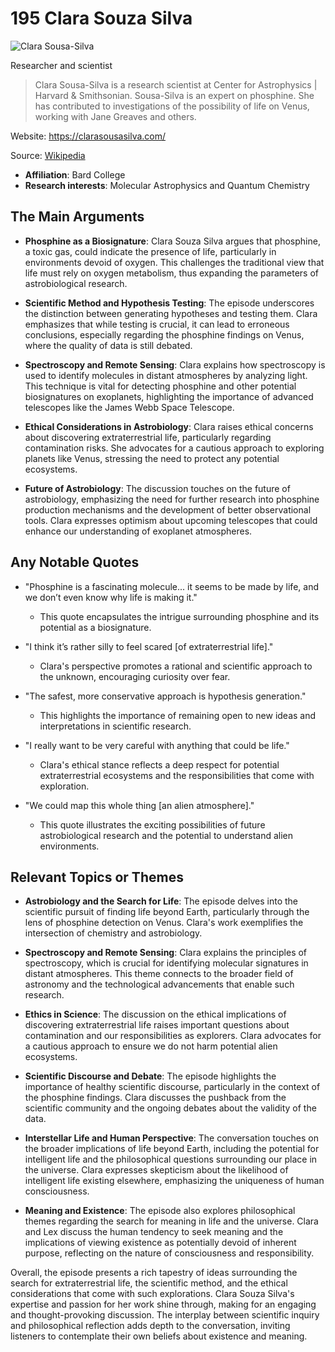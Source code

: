 # 195 Clara Souza Silva


![Clara Sousa-Silva](https://encrypted-tbn0.gstatic.com/images?q=tbn:ANd9GcR1yRgOD0xPG5VO_cC66pmQd3NqHMS4HyWABB3vKhlYkVIFPRjnieXKBQ&s=0)

Researcher and scientist

> Clara Sousa-Silva is a research scientist at Center for Astrophysics | Harvard & Smithsonian. Sousa-Silva is an expert on phosphine. She has contributed to investigations of the possibility of life on Venus, working with Jane Greaves and others.

Website: https://clarasousasilva.com/

Source: [Wikipedia](https://en.wikipedia.org/wiki/Clara_Sousa-Silva)

- **Affiliation**: Bard College
- **Research interests**: Molecular Astrophysics and Quantum Chemistry


## The Main Arguments

- **Phosphine as a Biosignature**: Clara Souza Silva argues that phosphine, a toxic gas, could indicate the presence of life, particularly in environments devoid of oxygen. This challenges the traditional view that life must rely on oxygen metabolism, thus expanding the parameters of astrobiological research.

- **Scientific Method and Hypothesis Testing**: The episode underscores the distinction between generating hypotheses and testing them. Clara emphasizes that while testing is crucial, it can lead to erroneous conclusions, especially regarding the phosphine findings on Venus, where the quality of data is still debated.

- **Spectroscopy and Remote Sensing**: Clara explains how spectroscopy is used to identify molecules in distant atmospheres by analyzing light. This technique is vital for detecting phosphine and other potential biosignatures on exoplanets, highlighting the importance of advanced telescopes like the James Webb Space Telescope.

- **Ethical Considerations in Astrobiology**: Clara raises ethical concerns about discovering extraterrestrial life, particularly regarding contamination risks. She advocates for a cautious approach to exploring planets like Venus, stressing the need to protect any potential ecosystems.

- **Future of Astrobiology**: The discussion touches on the future of astrobiology, emphasizing the need for further research into phosphine production mechanisms and the development of better observational tools. Clara expresses optimism about upcoming telescopes that could enhance our understanding of exoplanet atmospheres.

## Any Notable Quotes

- "Phosphine is a fascinating molecule... it seems to be made by life, and we don’t even know why life is making it."
  - This quote encapsulates the intrigue surrounding phosphine and its potential as a biosignature.

- "I think it’s rather silly to feel scared [of extraterrestrial life]."
  - Clara's perspective promotes a rational and scientific approach to the unknown, encouraging curiosity over fear.

- "The safest, more conservative approach is hypothesis generation."
  - This highlights the importance of remaining open to new ideas and interpretations in scientific research.

- "I really want to be very careful with anything that could be life."
  - Clara's ethical stance reflects a deep respect for potential extraterrestrial ecosystems and the responsibilities that come with exploration.

- "We could map this whole thing [an alien atmosphere]."
  - This quote illustrates the exciting possibilities of future astrobiological research and the potential to understand alien environments.

## Relevant Topics or Themes

- **Astrobiology and the Search for Life**: The episode delves into the scientific pursuit of finding life beyond Earth, particularly through the lens of phosphine detection on Venus. Clara's work exemplifies the intersection of chemistry and astrobiology.

- **Spectroscopy and Remote Sensing**: Clara explains the principles of spectroscopy, which is crucial for identifying molecular signatures in distant atmospheres. This theme connects to the broader field of astronomy and the technological advancements that enable such research.

- **Ethics in Science**: The discussion on the ethical implications of discovering extraterrestrial life raises important questions about contamination and our responsibilities as explorers. Clara advocates for a cautious approach to ensure we do not harm potential alien ecosystems.

- **Scientific Discourse and Debate**: The episode highlights the importance of healthy scientific discourse, particularly in the context of the phosphine findings. Clara discusses the pushback from the scientific community and the ongoing debates about the validity of the data.

- **Interstellar Life and Human Perspective**: The conversation touches on the broader implications of life beyond Earth, including the potential for intelligent life and the philosophical questions surrounding our place in the universe. Clara expresses skepticism about the likelihood of intelligent life existing elsewhere, emphasizing the uniqueness of human consciousness.

- **Meaning and Existence**: The episode also explores philosophical themes regarding the search for meaning in life and the universe. Clara and Lex discuss the human tendency to seek meaning and the implications of viewing existence as potentially devoid of inherent purpose, reflecting on the nature of consciousness and responsibility.

Overall, the episode presents a rich tapestry of ideas surrounding the search for extraterrestrial life, the scientific method, and the ethical considerations that come with such explorations. Clara Souza Silva's expertise and passion for her work shine through, making for an engaging and thought-provoking discussion. The interplay between scientific inquiry and philosophical reflection adds depth to the conversation, inviting listeners to contemplate their own beliefs about existence and meaning.